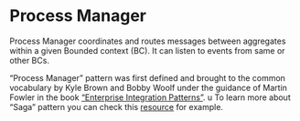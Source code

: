 # Process Manager

Process Manager coordinates and routes messages between aggregates within a given Bounded context (BC). It can listen to events from same or other BCs.

“Process Manager” pattern was first defined and brought to the common vocabulary by Kyle Brown and Bobby Woolf under the guidance of Martin Fowler in the book [“Enterprise Integration Patterns”](http://www.enterpriseintegrationpatterns.com/patterns/messaging/ProcessManager.html).
 u
To learn more about “Saga” pattern you can check this [resource](http://kellabyte.com/2012/05/30/clarifying-the-saga-pattern/) for example. 
